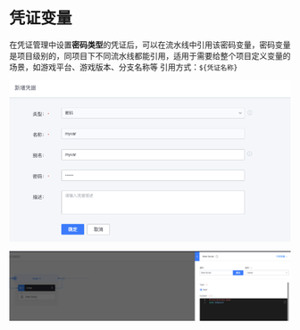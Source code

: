 # 凭证变量

在凭证管理中设置**密码类型**的凭证后，可以在流水线中引用该密码变量，密码变量是项目级别的，同项目下不同流水线都能引用，适用于需要给整个项目定义变量的场景，如游戏平台、游戏版本、分支名称等
引用方式：`${凭证名称}`

![设置密码变量](../../../.gitbook/assets/image-variables-ticket-myvar.png)

![引用密码变量](../../../.gitbook/assets/image-variables-ticket-var-used.png)